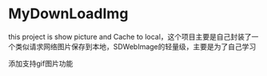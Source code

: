 # MyDownLoadImg
this project is show picture and Cache to local，这个项目主要是自己封装了一个类似请求网络图片保存到本地，SDWebImage的轻量级，主要是为了自己学习

添加支持gif图片功能

